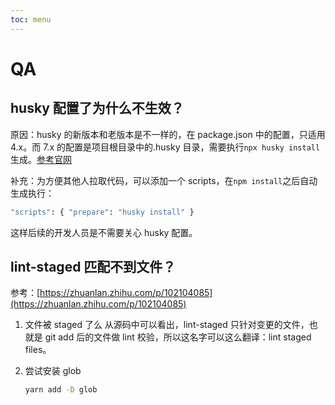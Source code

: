 ```yaml
---
toc: menu
---
```


# QA

## husky 配置了为什么不生效？

原因：husky 的新版本和老版本是不一样的，在 package.json 中的配置，只适用 4.x。而 7.x 的配置是项目根目录中的.husky 目录，需要执行`npx husky install`生成。[参考官网](https://typicode.github.io/husky/#/?id=install)

补充：为方便其他人拉取代码，可以添加一个 scripts，在`npm install`之后自动生成执行：

```bash
"scripts": { "prepare": "husky install" }
```

这样后续的开发人员是不需要关心 husky 配置。

## lint-staged 匹配不到文件？

参考：[https://zhuanlan.zhihu.com/p/102104085](https://zhuanlan.zhihu.com/p/102104085)

1. 文件被 staged 了么
   从源码中可以看出，lint-staged 只针对变更的文件，也就是 git add 后的文件做 lint 校验，所以这名字可以这么翻译：lint staged files。

2. 尝试安装 glob
    ```bash
    yarn add -D glob
    ```
